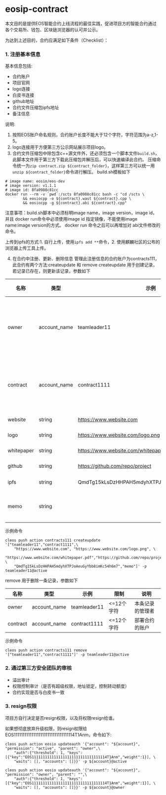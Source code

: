 # eosip-contract

本文目的是提供EOS智能合约上线流程的最佳实践，促进项目方的智能合约通过各个交易所、钱包、区块链浏览器的认可并公示。

为达到上述目的，合约应满足如下条件（Checklist）：

### 1. 注册基本信息
基本信息包括:
- 合约账户
- 项目官网
- logo连接 
- 白皮书连接 
- github地址
- 合约文件压缩包ipfs地址 
- 备注信息

说明:
1. 按照EOS账户命名规则，合约账户长度不能大于12个字符，字符范围为a-z,1-5。  
2. logo连接用于方便第三方公示网站展示项目logo。  
3. 合约文件压缩包中除包含c++源文件外，还必须包含一个脚本文件`build.sh`，此脚本文件用于第三方下载此压缩包并解压后，可以快速编译此合约。
压缩命令统一为`zip contract.zip ${contract_folder}`，这样第三方可以统一用`unzip ${contract_folder}`命令进行解压。
build.sh模板如下
``` 
# image name: eosio/eos-dev
# image version: v1.1.1
# image id: 8fa0988c81cc
docker run --rm -v `pwd`:/scts 8fa0988c81cc bash -c "cd /scts \
        && eosiocpp -o ${contract}.wast ${contract}.cpp \
        && eosiocpp -g ${contract}.abi ${contract}.cpp"
```
注意事项：build.sh脚本中必须标明image name，image version，image id，并且 docker run命令中必须使用image id 指定镜像，不能使用image name:image version的方式。
docker run 命令之后可以再增加对 abi文件修改的命令。

上传到ipfs的方式:1. 自行上传，使用`ipfs add **`命令，2. 使用麒麟社区的公布的浏览器上传工具上传。

4. 在合约中注册、更新、删除信息
管理此注册信息的合约账户为contracts111，此合约有两个方法:createupdate 和 remove
createupdate 用于创建记录，若记录已存在，则更新该记录，参数如下   

| 名称  | 类型  | 示例  | 限制 | 说明 |
|---|---|---|---|---|
| owner     | account_name  | teamleader11  | <=12个字符 | 本条记录的管理者 |
| contract  | account_name  | contract1111  | <=12个字符  |部署合约的账户 |
| website   | string  | https://www.website.com  | <=50个字符 |  |
| logo      | string  | https://www.website.com/logo.png  | <=100个字符 |  |
| whitepaper| string  | https://www.website.com/whitepaper.pdf | <=100个字符 |  |
| github    | string  | https://github.com/repo/project  | <=100个字符 |  |
| ipfs      | string  | QmdTg15kLsDzHHPAH5mdyhXTPJoAeuGyYbb8imKc54h6m7 | =46个字符 |  |
| memo      | string  |  | <=300个字符 | 一段文字 |

示例命令
```
cleos push action contracts111 createupdate '["teamleader11","contract1111",\
    "https://www.website.com", "https://www.website.com/logo.png", \
    "https://www.website.com/whitepaper.pdf","https://github.com/repo/project", \
    "QmdTg15kLsDzHHPAH5mdyhXTPJoAeuGyYbb8imKc54h6m7","memo"]' -p teamleader11@active
```

remove 用于删除一条记录，参数如下 
  
| 名称  | 类型  | 示例  | 限制 | 说明 |
|---|---|---|---|---|
| owner     | account_name  | teamleader11  | <=12个字符 | 本条记录的管理者 |
| contract  | account_name  | contract1111  | <=12个字符  |部署合约的账户 |

示例命令
```
cleos push action contracts111 remove '["teamleader11","contract1111"]' -p teamleader11@active
```

### 2. 通过第三方安全团队的审核
   - 溢出审计
   - 权限控制审计（是否有超级权限，地址锁定，控制转动额度）
   - 合约实现是否与白皮书一致 

### 3. resign权限  
项目方自行决定是否resign权限，以及将权限resign给谁。 
 
如果想彻底放弃升级权限，则resign权限给 EOS1111111111111111111111111111111114T1Anm，命令如下:
``` 
cleos push action eosio updateauth '{"account": "${account}", "permission": "active", "parent": "owner",\
    "auth":{"threshold": 1, "keys": [{"key":"EOS1111111111111111111111111111111114T1Anm","weight":1}], \
    "waits": [], "accounts": []}}' -p ${account}@active
    
cleos push action eosio updateauth '{"account": "${account}", "permission": "owner", "parent": "",\
    "auth":{"threshold": 1, "keys": [{"key":"EOS1111111111111111111111111111111114T1Anm","weight":1}], \
    "waits": [], "accounts": []}}' -p ${account}@owner      
```
